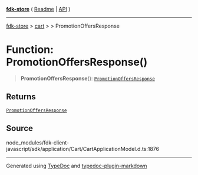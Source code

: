 [**fdk-store**](../../../README.md) ( [Readme](../../../README.md) \| [API](../../../API.md) )

---

[fdk-store](../../../API.md) > [cart](../../README.md) > [<internal>](../README.md) > PromotionOffersResponse

# Function: PromotionOffersResponse()

> **PromotionOffersResponse**(): [`PromotionOffersResponse`](../type-aliases/type-alias.PromotionOffersResponse.md)

## Returns

[`PromotionOffersResponse`](../type-aliases/type-alias.PromotionOffersResponse.md)

## Source

node_modules/fdk-client-javascript/sdk/application/Cart/CartApplicationModel.d.ts:1876

---

Generated using [TypeDoc](https://typedoc.org/) and [typedoc-plugin-markdown](https://www.npmjs.com/package/typedoc-plugin-markdown)
